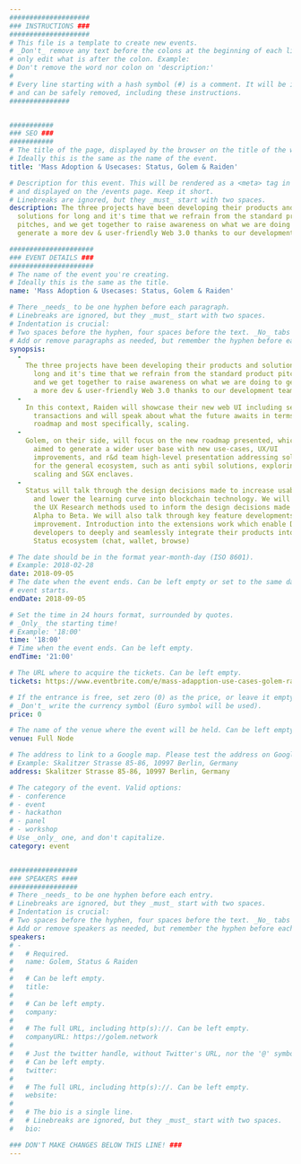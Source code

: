 ```yaml
---
####################
### INSTRUCTIONS ###
####################
# This file is a template to create new events.
# _Don't_ remove any text before the colons at the beginning of each line,
# only edit what is after the colon. Example:
# Don't remove the word nor colon on 'description:'
#
# Every line starting with a hash symbol (#) is a comment. It will be ignored
# and can be safely removed, including these instructions.
###############


###########
### SEO ###
###########
# The title of the page, displayed by the browser on the title of the window.
# Ideally this is the same as the name of the event.
title: 'Mass Adoption & Usecases: Status, Golem & Raiden'

# Description for this event. This will be rendered as a <meta> tag in the HTML,
# and displayed on the /events page. Keep it short.
# Linebreaks are ignored, but they _must_ start with two spaces.
description: The three projects have been developing their products and
  solutions for long and it's time that we refrain from the standard product
  pitches, and we get together to raise awareness on what we are doing to
  generate a more dev & user-friendly Web 3.0 thanks to our development teams.

#####################
### EVENT DETAILS ###
#####################
# The name of the event you're creating.
# Ideally this is the same as the title.
name: 'Mass Adoption & Usecases: Status, Golem & Raiden'

# There _needs_ to be one hyphen before each paragraph.
# Linebreaks are ignored, but they _must_ start with two spaces.
# Indentation is crucial:
# Two spaces before the hyphen, four spaces before the text. _No_ tabs allowed.
# Add or remove paragraphs as needed, but remember the hyphen before each entry.
synopsis:
  -
    The three projects have been developing their products and solutions for
      long and it's time that we refrain from the standard product pitches,
      and we get together to raise awareness on what we are doing to generate
      a more dev & user-friendly Web 3.0 thanks to our development teams.
  -
    In this context, Raiden will showcase their new web UI including sending
      transactions and will speak about what the future awaits in terms of
      roadmap and most specifically, scaling.
  -
    Golem, on their side, will focus on the new roadmap presented, which is
      aimed to generate a wider user base with new use-cases, UX/UI
      improvements, and r&d team high-level presentation addressing solutions
      for the general ecosystem, such as anti sybil solutions, exploring
      scaling and SGX enclaves.
  -
    Status will talk through the design decisions made to increase usability
      and lower the learning curve into blockchain technology. We will discuss
      the UX Research methods used to inform the design decisions made from
      Alpha to Beta. We will also talk through key feature developments and
      improvement. Introduction into the extensions work which enable DApp
      developers to deeply and seamlessly integrate their products into the
      Status ecosystem (chat, wallet, browse)

# The date should be in the format year-month-day (ISO 8601).
# Example: 2018-02-28
date: 2018-09-05
# The date when the event ends. Can be left empty or set to the same day the
# event starts.
endDate: 2018-09-05

# Set the time in 24 hours format, surrounded by quotes.
# _Only_ the starting time!
# Example: '18:00'
time: '18:00'
# Time when the event ends. Can be left empty.
endTime: '21:00'

# The URL where to acquire the tickets. Can be left empty.
tickets: https://www.eventbrite.com/e/mass-adapption-use-cases-golem-raiden-status-tickets-49559434603

# If the entrance is free, set zero (0) as the price, or leave it empty.
# _Don't_ write the currency symbol (Euro symbol will be used).
price: 0

# The name of the venue where the event will be held. Can be left empty.
venue: Full Node

# The address to link to a Google map. Please test the address on Google Maps.
# Example: Skalitzer Strasse 85-86, 10997 Berlin, Germany
address: Skalitzer Strasse 85-86, 10997 Berlin, Germany

# The category of the event. Valid options:
# - conference
# - event
# - hackathon
# - panel
# - workshop
# Use _only_ one, and don't capitalize.
category: event


#################
### SPEAKERS ####
#################
# There _needs_ to be one hyphen before each entry.
# Linebreaks are ignored, but they _must_ start with two spaces.
# Indentation is crucial:
# Two spaces before the hyphen, four spaces before the text. _No_ tabs allowed.
# Add or remove speakers as needed, but remember the hyphen before each entry.
speakers:
# -
#   # Required.
#   name: Golem, Status & Raiden
#
#   # Can be left empty.
#   title:
#
#   # Can be left empty.
#   company:
#
#   # The full URL, including http(s)://. Can be left empty.
#   companyURL: https://golem.network
#
#   # Just the twitter handle, without Twitter's URL, nor the '@' symbol.
#   # Can be left empty.
#   twitter:
#
#   # The full URL, including http(s)://. Can be left empty.
#   website:
#
#   # The bio is a single line.
#   # Linebreaks are ignored, but they _must_ start with two spaces.
#   bio:

### DON'T MAKE CHANGES BELOW THIS LINE! ###
---
```

<!-- ### DON'T MAKE CHANGES BELOW THIS LINE! ### -->

<Event-Content/>
